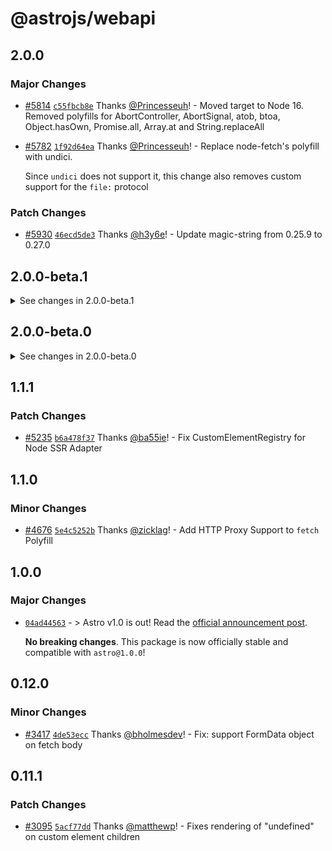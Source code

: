 # @astrojs/webapi

## 2.0.0

### Major Changes

- [#5814](https://github.com/withastro/astro/pull/5814) [`c55fbcb8e`](https://github.com/withastro/astro/commit/c55fbcb8edca1fe118a44f68c9f9436a4719d171) Thanks [@Princesseuh](https://github.com/Princesseuh)! - Moved target to Node 16. Removed polyfills for AbortController, AbortSignal, atob, btoa, Object.hasOwn, Promise.all, Array.at and String.replaceAll

- [#5782](https://github.com/withastro/astro/pull/5782) [`1f92d64ea`](https://github.com/withastro/astro/commit/1f92d64ea35c03fec43aff64eaf704dc5a9eb30a) Thanks [@Princesseuh](https://github.com/Princesseuh)! - Replace node-fetch's polyfill with undici.

  Since `undici` does not support it, this change also removes custom support for the `file:` protocol

### Patch Changes

- [#5930](https://github.com/withastro/astro/pull/5930) [`46ecd5de3`](https://github.com/withastro/astro/commit/46ecd5de34df619e2ee73ccea39a57acd37bc0b8) Thanks [@h3y6e](https://github.com/h3y6e)! - Update magic-string from 0.25.9 to 0.27.0

## 2.0.0-beta.1

<details>
<summary>See changes in 2.0.0-beta.1</summary>

### Patch Changes

- [#5930](https://github.com/withastro/astro/pull/5930) [`46ecd5de3`](https://github.com/withastro/astro/commit/46ecd5de34df619e2ee73ccea39a57acd37bc0b8) Thanks [@h3y6e](https://github.com/h3y6e)! - Update magic-string from 0.25.9 to 0.27.0

</details>

## 2.0.0-beta.0

<details>
<summary>See changes in 2.0.0-beta.0</summary>

### Major Changes

- [#5814](https://github.com/withastro/astro/pull/5814) [`c55fbcb8e`](https://github.com/withastro/astro/commit/c55fbcb8edca1fe118a44f68c9f9436a4719d171) Thanks [@Princesseuh](https://github.com/Princesseuh)! - Moved target to Node 16. Removed polyfills for `AbortController`, `AbortSignal`, `atob`, `btoa`, `Object.hasOwn`, `Promise.all`, `Array.at` and `String.replaceAll`

- [#5782](https://github.com/withastro/astro/pull/5782) [`1f92d64ea`](https://github.com/withastro/astro/commit/1f92d64ea35c03fec43aff64eaf704dc5a9eb30a) Thanks [@Princesseuh](https://github.com/Princesseuh)! - Replace `node-fetch`'s polyfill with `undici`.

  Since `undici` does not support it, this change also removes custom support for the `file:` protocol

</details>

## 1.1.1

### Patch Changes

- [#5235](https://github.com/withastro/astro/pull/5235) [`b6a478f37`](https://github.com/withastro/astro/commit/b6a478f37648491321077750bfca7bddf3cafadd) Thanks [@ba55ie](https://github.com/ba55ie)! - Fix CustomElementRegistry for Node SSR Adapter

## 1.1.0

### Minor Changes

- [#4676](https://github.com/withastro/astro/pull/4676) [`5e4c5252b`](https://github.com/withastro/astro/commit/5e4c5252bd80cbaf6a7ee4d4503ece007664410f) Thanks [@zicklag](https://github.com/zicklag)! - Add HTTP Proxy Support to `fetch` Polyfill

## 1.0.0

### Major Changes

- [`04ad44563`](https://github.com/withastro/astro/commit/04ad445632c67bdd60c1704e1e0dcbcaa27b9308) - > Astro v1.0 is out! Read the [official announcement post](https://astro.build/blog/astro-1/).

  **No breaking changes**. This package is now officially stable and compatible with `astro@1.0.0`!

## 0.12.0

### Minor Changes

- [#3417](https://github.com/withastro/astro/pull/3417) [`4de53ecc`](https://github.com/withastro/astro/commit/4de53eccef346bed843b491b7ab93987d7d85655) Thanks [@bholmesdev](https://github.com/bholmesdev)! - Fix: support FormData object on fetch body

## 0.11.1

### Patch Changes

- [#3095](https://github.com/withastro/astro/pull/3095) [`5acf77dd`](https://github.com/withastro/astro/commit/5acf77dd22be95e33ff838383a2c1790f484e380) Thanks [@matthewp](https://github.com/matthewp)! - Fixes rendering of "undefined" on custom element children
